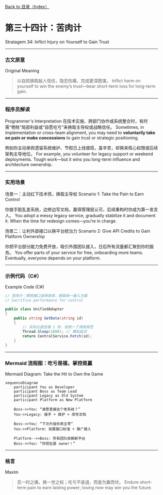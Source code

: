 [Back to 目录（Index）](https://github.com/uwspstar/The-36-Stratagems-for-Programmers/blob/main/Index.md)

# 第三十四计：苦肉计

Stratagem 34: Inflict Injury on Yourself to Gain Trust

---

### 古文原意

Original Meaning

> 以自损换取敌人信任，隐忍伤痛，完成更深图谋。
> Inflict harm on yourself to win the enemy’s trust—bear short-term loss for long-term gain.

---

### 程序员解读

Programmer's Interpretation
在技术实施、跨部门协作或系统整合时，有时需“牺牲”局部利益或“自愿吃亏”来换取主导权或战略信任。
Sometimes, in implementation or cross-team alignment, you may need to **voluntarily take on pain or make concessions** to gain trust or strategic positioning.

例如你主动承担遗留系统维护、节假日上线值班，虽辛苦，却换来核心权限或后续架构主导地位。
For example, you volunteer for legacy support or weekend deployments. Tough work—but it wins you long-term influence and architecture ownership.

---

### 实用场景

场景一：主动扛下技术债，换取主导权
Scenario 1: Take the Pain to Earn Control

你接手脏乱差系统，边修边写文档，赢得管理层认可，后续重构时你成为第一发言人。
You adopt a messy legacy service, gradually stabilize it and document it. When the time for redesign comes—you’re in charge.

场景二：让利外部接口以换平台统治力
Scenario 2: Give API Credits to Gain Platform Ownership

你把平台部分能力免费开放，吸引外围团队接入，日后所有流量都汇聚到你的服务。
You offer parts of your service for free, onboarding more teams. Eventually, everyone depends on your platform.

---

### 示例代码（C#）

Example Code (C#)

```csharp
// 苦肉计：牺牲接口调用效率，换取统一接入方案
// Sacrifice performance for control

public class UnifiedAdapter
{
    public string GetData(string id)
    {
        // 实际比直连慢 1 秒，但统一了调用规范
        Thread.Sleep(1000); // 模拟延迟
        return CentralService.Fetch(id);
    }
}
```

---

### Mermaid 流程图：吃亏是福，掌控是赢

Mermaid Diagram: Take the Hit to Own the Game

```mermaid
sequenceDiagram
    participant You as Developer
    participant Boss as Team Lead
    participant Legacy as Old System
    participant Platform as New Platform

    Boss->>You: “谁愿意接这个老系统？”  
    You->>Legacy: 接手 + 维护 + 改写文档  

    Boss->>You: “下次升级你来主导”  
    You->>Platform: 拓展接口标准 + 推广接入  

    Platform-->>Boss: 所有团队依赖新平台
    Boss->>You: “你现在是 owner！”
```

---

### 格言

Maxim

> 忍一时之痛，换一世之权；吃亏不是退，而是为赢而伏。
> Endure short-term pain to earn lasting power; losing now may win you the future.
